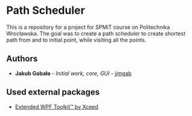# Path Scheduler

This is a repository for a project for SPMiT course on Politechnika Wrocławska.
The goal was to create a path scheduler to create shortest path from and to initial point, while visiting all the points.

## Authors

* **Jakub Gabała** - *Initial work, core, GUI* - [jjmgab](https://github.com/jjmgab)

## Used external packages

* [Extended WPF Toolkit™ by Xceed](https://github.com/xceedsoftware/wpftoolkit)
